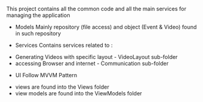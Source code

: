 This project contains all the common code and all the main services for managing the application

* Models
Mainly repository (file access) and object (Event & Video) found in such repository

* Services
Contains services related to :
- Generating Videos with specific layout - VideoLayout sub-folder
- accessing Browser and internet - Communication sub-folder

* UI Follow MVVM Pattern
- views are found into the Views folder
- view models are found into the ViewModels folder